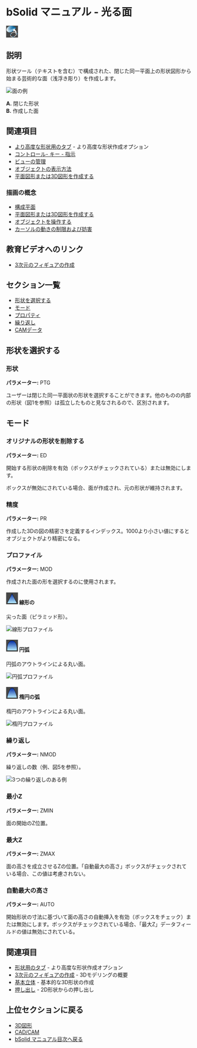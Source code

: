 # bSolid マニュアル - 光る面

![光る面アイコン](../../../FIGURE/15-icone/b15b0001/Draw_Solid_Glow.png)

## 説明

形状ツール（テキストを含む）で構成された、閉じた同一平面上の形状図形から始まる芸術的な面（浅浮き彫り）を作成します。

![面の例](../../../FIGURE/08/arte4/b08t0290-P.jpg)

**A.** 閉じた形状  
**B.** 作成した面

## 関連項目

- [より高度な形状用のタブ](../../04-Geo2D/README.md) - より高度な形状作成オプション
- [コントロール- キー - 指示](../_HTM_PARTI/H1-barreS-C.md#コントロール-キー-指示)
- [ビューの管理](../../../_USO-bSuiteComuni/Gestione-viste.md)
- [オブジェクトの表示方法](../../../_USO-bSuiteComuni/visualiz-oggetti.md)
- [平面図形または3D図形を作成する](../02-Nozioni/Dis-figure.md#平面図形または3D図形を作成する)

### 描画の概念

- [構成平面](../02-Nozioni/PianoCostr.md#構成平面)
- [平面図形または3D図形を作成する](../02-Nozioni/Dis-figure.md#平面図形または3D図形を作成する)
- [オブジェクトを操作する](../02-Nozioni/oggetti.md#オブジェクトを操作する)
- [カーソルの動きの制限および妨害](../02-Nozioni/puntatore.md#カーソルの動きの制限および妨害)

## 教育ビデオへのリンク

- [3次元のフィギュアの作成](../09-VIDEO.md)

## セクション一覧

- [形状を選択する](#形状を選択する)
- [モード](#モード)
- [プロパティ](../../04-Geo2D/README.md#プロパティ)
- [繰り返し](../../04-Geo2D/README.md#繰り返し)
- [CAMデータ](../../04-Geo2D/README.md#CAMデータ)

## 形状を選択する

### 形状
**パラメーター:** PTG

ユーザーは閉じた同一平面状の形状を選択することができます。他のものの内部の形状（図1を参照）は孤立したものと見なされるので、区別されます。

## モード

### オリジナルの形状を削除する
**パラメーター:** ED

開始する形状の削除を有効（ボックスがチェックされている）または無効にします。

ボックスが無効にされている場合、面が作成され、元の形状が維持されます。

### 精度
**パラメーター:** PR

作成した3Dの図の精密さを定義するインデックス。1000より小さい値にするとオブジェクトがより精密になる。

### プロファイル
**パラメーター:** MOD

作成された面の形を選択するのに使用されます。

#### ![線形](../../../FIGURE/15-icone/b15b0001/Draw_Solid_Glow_Linear.png) 線形の

尖った面（ピラミッド形）。

![線形プロファイル](../../../FIGURE/08/arte4/b08t0286.gif)

#### ![円弧](../../../FIGURE/15-icone/b15b0001/Draw_Solid_Glow_Arc.png) 円弧

円弧のアウトラインによる丸い面。

![円弧プロファイル](../../../FIGURE/08/arte4/b08t0287.gif)

#### ![楕円の弧](../../../FIGURE/15-icone/b15b0001/Draw_Solid_Glow_Elliptic.png) 楕円の弧

楕円のアウトラインによる丸い面。

![楕円プロファイル](../../../FIGURE/08/arte4/b08t0288.gif)

### 繰り返し
**パラメーター:** NMOD

繰り返しの数（例、図5を参照）。

![3つの繰り返しのある例](../../../FIGURE/08/arte4/b08t0289-P.jpg)

### 最小Z
**パラメーター:** ZMIN

面の開始のZ位置。

### 最大Z
**パラメーター:** ZMAX

面の高さを成立させるZの位置。「自動最大の高さ」ボックスがチェックされている場合、この値は考慮されない。

### 自動最大の高さ
**パラメーター:** AUTO

開始形状の寸法に基づいて面の高さの自動挿入を有効（ボックスをチェック）または無効にします。ボックスがチェックされている場合、「最大Z」データフィールドの値は無効にされている。

## 関連項目

- [形状用のタブ](../../04-Geo2D/README.md) - より高度な形状作成オプション
- [3次元のフィギュアの作成](../README.md) - 3Dモデリングの概要
- [基本立体](./02-06-01_solid_primitives.md) - 基本的な3D形状の作成
- [押し出し](./02-06-02_extrusion.md) - 2D形状からの押し出し

## 上位セクションに戻る

- [3D図形](./README.md)
- [CAD/CAM](../README.md)
- [bSolid マニュアル目次へ戻る](../../README.md) 
